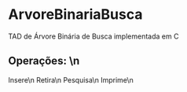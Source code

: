 # ArvoreBinariaBusca
TAD de Árvore Binária de Busca implementada em C
## Operações: \n
  Insere\n
  Retira\n
  Pesquisa\n
  Imprime\n
